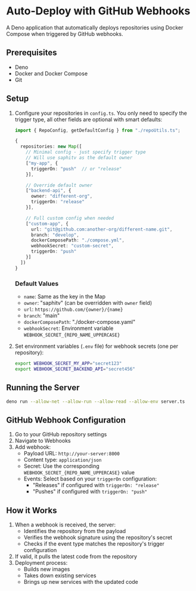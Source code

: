 # Auto-Deploy with GitHub Webhooks

A Deno application that automatically deploys repositories using Docker Compose when triggered by GitHub webhooks.

## Prerequisites

- Deno
- Docker and Docker Compose
- Git

## Setup

1. Configure your repositories in `config.ts`. You only need to specify the trigger type, all other fields are optional with smart defaults:

   ```typescript
   import { RepoConfig, getDefaultConfig } from "./repoUtils.ts";

   {
     repositories: new Map([
       // Minimal config - just specify trigger type
       // Will use saphitv as the default owner
       ["my-app", { 
         triggerOn: "push"  // or "release"
       }],

       // Override default owner
       ["backend-api", {
         owner: "different-org",
         triggerOn: "release"
       }],

       // Full custom config when needed
       ["custom-app", {
         url: "git@github.com:another-org/different-name.git",
         branch: "develop",
         dockerComposePath: "./compose.yml",
         webhookSecret: "custom-secret",
         triggerOn: "push"
       }]
     ])
   }
   ```

   ### Default Values
   - `name`: Same as the key in the Map
   - `owner`: "saphitv" (can be overridden with `owner` field)
   - `url`: `https://github.com/{owner}/{name}`
   - `branch`: "main"
   - `dockerComposePath`: "./docker-compose.yaml"
   - `webhookSecret`: Environment variable `WEBHOOK_SECRET_{REPO_NAME_UPPERCASE}`

2. Set environment variables (`.env` file) for webhook secrets (one per repository):
   ```bash
   export WEBHOOK_SECRET_MY_APP="secret123"
   export WEBHOOK_SECRET_BACKEND_API="secret456"
   ```

## Running the Server

```bash
deno run --allow-net --allow-run --allow-read --allow-env server.ts
```



## GitHub Webhook Configuration

1. Go to your GitHub repository settings
2. Navigate to Webhooks
3. Add webhook:
   - Payload URL: `http://your-server:8000`
   - Content type: `application/json`
   - Secret: Use the corresponding `WEBHOOK_SECRET_{REPO_NAME_UPPERCASE}` value
   - Events: Select based on your `triggerOn` configuration:
     - "Releases" if configured with `triggerOn: "release"`
     - "Pushes" if configured with `triggerOn: "push"`

## How it Works

1. When a webhook is received, the server:
   - Identifies the repository from the payload
   - Verifies the webhook signature using the repository's secret
   - Checks if the event type matches the repository's trigger configuration
2. If valid, it pulls the latest code from the repository
3. Deployment process:
   - Builds new images
   - Takes down existing services
   - Brings up new services with the updated code
